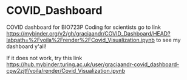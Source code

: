 # COVID_Dashboard
COVID dashboard for BIO723P Coding for scientists
go to link 
https://mybinder.org/v2/gh/graciaandr/COVID_Dashboard/HEAD?labpath=%2Fvoila%2Frender%2FCovid_Visualization.ipynb
to see my dashboard y'all!

If it does not work, try this link 
https://hub.mybinder.turing.ac.uk/user/graciaandr-covid_dashboard-cpw2zjtf/voila/render/Covid_Visualization.ipynb
